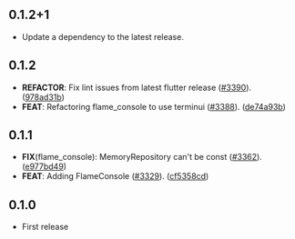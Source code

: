 ## 0.1.2+1

 - Update a dependency to the latest release.

## 0.1.2

 - **REFACTOR**: Fix lint issues from latest flutter release ([#3390](https://github.com/flame-engine/flame/issues/3390)). ([978ad31b](https://github.com/flame-engine/flame/commit/978ad31b429d1801097b0db385a600c85a157867))
 - **FEAT**: Refactoring flame_console to use terminui ([#3388](https://github.com/flame-engine/flame/issues/3388)). ([de74a93b](https://github.com/flame-engine/flame/commit/de74a93b44f442341f816a2988c854f40902ff7e))

## 0.1.1

 - **FIX**(flame_console): MemoryRepository can't be const ([#3362](https://github.com/flame-engine/flame/issues/3362)). ([e977bd49](https://github.com/flame-engine/flame/commit/e977bd495b196368582eda4e7d8019adc6c268f4))
 - **FEAT**: Adding FlameConsole ([#3329](https://github.com/flame-engine/flame/issues/3329)). ([cf5358cd](https://github.com/flame-engine/flame/commit/cf5358cd9069dab9e327e766553bd65e151f1540))

## 0.1.0

* First release
